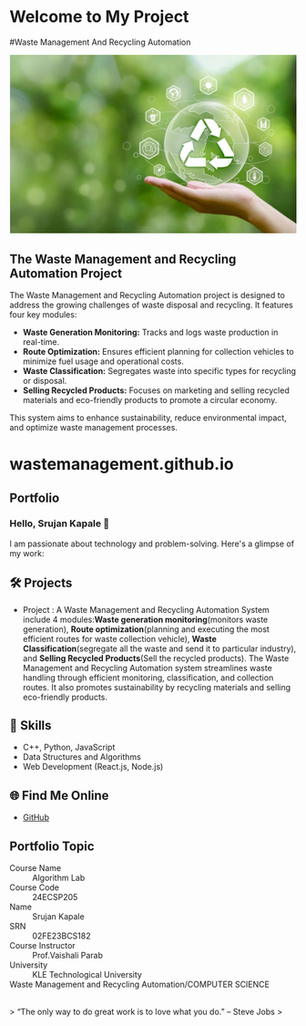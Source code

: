 # Welcome to My Project
#Waste Management And Recycling Automation

![Waste Management and Recycling Automation](wastemag.png)

## The Waste Management and Recycling Automation Project

The Waste Management and Recycling Automation project is designed to address the growing challenges of waste disposal and recycling. It features four key modules:

- **Waste Generation Monitoring:** Tracks and logs waste production in real-time.
- **Route Optimization:** Ensures efficient planning for collection vehicles to minimize fuel usage and operational costs.
- **Waste Classification:** Segregates waste into specific types for recycling or disposal.
- **Selling Recycled Products:** Focuses on marketing and selling recycled materials and eco-friendly products to promote a circular economy.

This system aims to enhance sustainability, reduce environmental impact, and optimize waste management processes.
     
# wastemanagement.github.io  

## Portfolio

### Hello, Srujan Kapale 👋

I am passionate about technology and problem-solving. Here's a glimpse of my work:

## 🛠 Projects
- Project : A Waste Management and Recycling Automation System include 4 modules:**Waste generation monitoring**(monitors waste generation), **Route optimization**(planning and executing the  most efficient routes for waste collection vehicle), **Waste Classification**(segregate all the waste and send it to particular industry), and **Selling Recycled Products**(Sell the recycled products). The Waste Management and Recycling Automation system streamlines waste handling through efficient monitoring, classification, and collection routes. It also promotes sustainability by recycling materials and selling eco-friendly products.

## 🚀 Skills
- C++, Python, JavaScript
- Data Structures and Algorithms
- Web Development (React.js, Node.js)

## 🌐 Find Me Online
- [GitHub](https://github.com/Srujan-2)


## Portfolio Topic

<dl>
<dt>Course Name</dt>
<dd>Algorithm Lab</dd>
<dt>Course Code</dt>
<dd>24ECSP205</dd>
<dt>Name</dt>
<dd>Srujan Kapale</dd>
<dt>SRN</dt>
<dd>02FE23BCS182</dd>
<dt>Course Instructor</dt>
<dd>Prof.Vaishali Parab</dd>
<dt>University</dt>
<dd>KLE Technological University</dd>
<dt>Waste Management and Recycling Automation/COMPUTER SCIENCE</dt>
</dl>

<br> 
> “The only way to do great work is to love what you do.” – Steve Jobs
>
